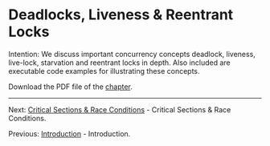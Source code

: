 # Deadlocks, Liveness & Reentrant Locks

Intention: We discuss important concurrency concepts deadlock, liveness, live-lock, starvation and reentrant locks in depth. 
Also included are executable code examples for illustrating these concepts.

Download the PDF file of the [chapter](chapter_9.pdf).

<hr>

Next: [Critical Sections & Race Conditions](chapter_10.md "Critical Sections & Race Conditions") - 
Critical Sections & Race Conditions.

Previous: [Introduction](chapter_8.md "Introduction") - Introduction.